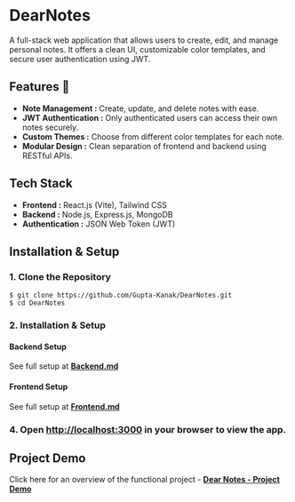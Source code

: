 # DearNotes

A full-stack web application that allows users to create, edit, and manage personal notes.  It offers a clean UI, customizable color templates, and secure user authentication using JWT.

## Features 🚀

<ul>
<li><b>Note Management :</b> Create, update, and delete notes with ease.</li>
<li><b>JWT Authentication :</b> Only authenticated users can access their own notes securely.</li>
<li><b>Custom Themes :</b> Choose from different color templates for each note.</li>
<li><b>Modular Design :</b> Clean separation of frontend and backend using RESTful APIs.</li>
</ul>

## Tech Stack

<ul>
  <li><b>Frontend :</b> React.js (Vite), Tailwind CSS</li>
  <li><b>Backend :</b> Node.js, Express.js, MongoDB</li>
  <li><b>Authentication :</b> JSON Web Token (JWT)</li>
</ul>

## Installation & Setup

### 1. Clone the Repository
   
```
$ git clone https://github.com/Gupta-Kanak/DearNotes.git
$ cd DearNotes
```
### 2. Installation & Setup

#### Backend Setup
See full setup at [**Backend.md**](./dnbackend/README.md)

#### Frontend Setup
See full setup at [**Frontend.md**](./dnfrontend/README.md)

### 4. Open [http://localhost:3000](http://localhost:3000) in your browser to view the app.

## Project Demo

Click here for an overview of the functional project - 
[**Dear Notes - Project Demo**](./Live%20Project.mp4)
